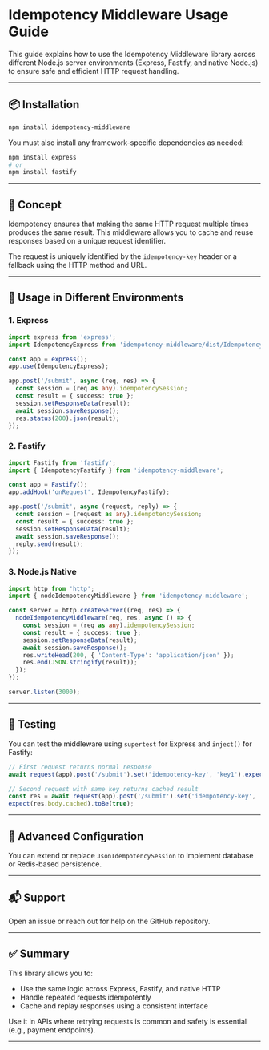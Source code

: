 # Idempotency Middleware Usage Guide

This guide explains how to use the Idempotency Middleware library across different Node.js server environments (Express, Fastify, and native Node.js) to ensure safe and efficient HTTP request handling.

---

## 📦 Installation

```bash
npm install idempotency-middleware
```

You must also install any framework-specific dependencies as needed:

```bash
npm install express
# or
npm install fastify
```

---

## 🧠 Concept

Idempotency ensures that making the same HTTP request multiple times produces the same result. This middleware allows you to cache and reuse responses based on a unique request identifier.

The request is uniquely identified by the `idempotency-key` header or a fallback using the HTTP method and URL.

---

## 🚀 Usage in Different Environments

### 1. Express

```ts
import express from 'express';
import IdempotencyExpress from 'idempotency-middleware/dist/IdempotencyExpress';

const app = express();
app.use(IdempotencyExpress);

app.post('/submit', async (req, res) => {
  const session = (req as any).idempotencySession;
  const result = { success: true };
  session.setResponseData(result);
  await session.saveResponse();
  res.status(200).json(result);
});
```

### 2. Fastify

```ts
import Fastify from 'fastify';
import { IdempotencyFastify } from 'idempotency-middleware';

const app = Fastify();
app.addHook('onRequest', IdempotencyFastify);

app.post('/submit', async (request, reply) => {
  const session = (request as any).idempotencySession;
  const result = { success: true };
  session.setResponseData(result);
  await session.saveResponse();
  reply.send(result);
});
```

### 3. Node.js Native

```ts
import http from 'http';
import { nodeIdempotencyMiddleware } from 'idempotency-middleware';

const server = http.createServer((req, res) => {
  nodeIdempotencyMiddleware(req, res, async () => {
    const session = (req as any).idempotencySession;
    const result = { success: true };
    session.setResponseData(result);
    await session.saveResponse();
    res.writeHead(200, { 'Content-Type': 'application/json' });
    res.end(JSON.stringify(result));
  });
});

server.listen(3000);
```

---

## 🧪 Testing

You can test the middleware using `supertest` for Express and `inject()` for Fastify:

```ts
// First request returns normal response
await request(app).post('/submit').set('idempotency-key', 'key1').expect(200);

// Second request with same key returns cached result
const res = await request(app).post('/submit').set('idempotency-key', 'key1');
expect(res.body.cached).toBe(true);
```

---

## 📁 Advanced Configuration

You can extend or replace `JsonIdempotencySession` to implement database or Redis-based persistence.

---

## 📬 Support

Open an issue or reach out for help on the GitHub repository.

---

## ✅ Summary

This library allows you to:

* Use the same logic across Express, Fastify, and native HTTP
* Handle repeated requests idempotently
* Cache and replay responses using a consistent interface

Use it in APIs where retrying requests is common and safety is essential (e.g., payment endpoints).

---
